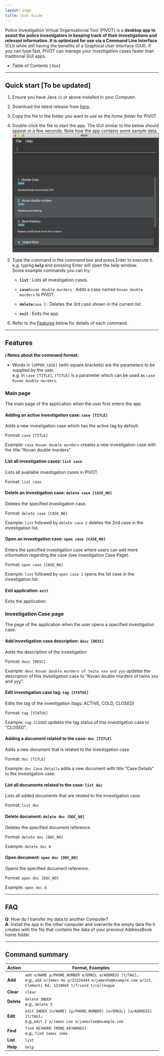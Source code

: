 ```yaml
---
layout: page
title: User Guide
---
```


Police Investigation Virtual Organisational Tool (PIVOT) is a **desktop app to assist the police investigators in keeping track of their investigations and relevant information. It is optimized for use via a Command Line Interface** (CLI) while still having the benefits of a Graphical User Interface (GUI). 
If you can type fast, PIVOT can manage your investigation cases faster than traditional GUI apps.

* Table of Contents
{:toc}

--------------------------------------------------------------------------------------------------------------------

## Quick start [To be updated]

1. Ensure you have Java `11` or above installed in your Computer.

1. Download the latest release from [here](https://github.com/AY2021S1-CS2103-F09-2/tp/releases).

1. Copy the file to the folder you want to use as the _home folder_ for PIVOT.

1. Double-click the file to start the app. The GUI similar to the below should appear in a few seconds. Note how the app contains some sample data.<br>
   ![Ui](images/Ui.png)

1. Type the command in the command box and press Enter to execute it. e.g. typing **`help`** and pressing Enter will open the help window.<br>
   Some example commands you can try:

   * **`list`** : Lists all investigation cases.

   * **`case`**`Kovan double murders` : Adds a case named `Kovan double murders` to PIVOT.

   * **`delete`**`case 3` : Deletes the 3rd case shown in the current list.

   * **`exit`** : Exits the app.

1. Refer to the [Features](#features) below for details of each command.

--------------------------------------------------------------------------------------------------------------------

## Features

<div markdown="block" class="alert alert-info">

**:information_source: Notes about the command format:**<br>

* Words in `[UPPER_CASE]` (with square brackets) are the parameters to be supplied by the user.<br>
  e.g. in `case [TITLE]`, `[TITLE]` is a parameter which can be used as `case Kovan double murders`.
</div>

### Main page
The main page of the application when the user first enters the app.

#### Adding an active investigation case: `case [TITLE]`
Adds a new investigation case which has the active tag by default.

Format: `case [TITLE]`

Example: `case Kovan double murders` creates a new investigation case with the title “Kovan double murders”.

#### List all investigation cases: `list case`
Lists all available investigation cases in PIVOT.

Format: `list case`

#### Delete an investigation case: `delete case [CASE_NO]`
Deletes the specified investigation case.

Format: `delete case [CASE_NO]`

Example: `list` followed by `delete case 2` deletes the 2nd case in the investigation list.

#### Open an investigation case: `open case [CASE_NO]`
Enters the specified investigation case where users can add more information regarding the case
(see Investigation Case Page).

Format:  `open case [CASE_NO]`

Example: `list` followed by `open case 1` opens the 1st case in the investigation list.

#### Exit application: `exit`
Exits the application.

### Investigation Case page
The page of the application when the user opens a specified investigation case.

#### Add investigation case description: `desc [DESC]`
Adds the description of the investigation 

Format: `desc [DESC]`

Example: `desc Kovan double murders of twins xxx and yyy` updates the description of this investigation case to “Kovan double murders of twins xxx and yyy”.

#### Edit investigation case tag: `tag [STATUS]`
Edits the tag of the investigation (tags: ACTIVE, COLD, CLOSED)

Format: `tag [STATUS]`

Example: `tag CLOSED` updates the tag status of this investigation case to “CLOSED”.

#### Adding a document related to the case: `doc [TITLE]`
Adds a new document that is related to the investigation case.

Format: `doc [TITLE]`

Example: `doc Case Details` adds a new document with title “Case Details” to the investigation case.

#### List all documents related to the case: `list doc`

Lists all added documents that are related to the investigation case.

Format: `list doc`

#### Delete document: `delete doc [DOC_NO] `
Deletes the specified document reference.

Format: `delete doc [DOC_NO]`

Example: `delete doc 0`

#### Open document: `open doc [DOC_NO]`

Opens the specified document reference.

Format: `open doc [DOC_NO]`

Example: `open doc 0`

--------------------------------------------------------------------------------------------------------------------

## FAQ

**Q**: How do I transfer my data to another Computer?<br>
**A**: Install the app in the other computer and overwrite the empty data file it creates with the file that contains the data of your previous AddressBook home folder.

--------------------------------------------------------------------------------------------------------------------

## Command summary

Action | Format, Examples
--------|------------------
**Add** | `add n/NAME p/PHONE_NUMBER e/EMAIL a/ADDRESS [t/TAG]…​` <br> e.g., `add n/James Ho p/22224444 e/jamesho@example.com a/123, Clementi Rd, 1234665 t/friend t/colleague`
**Clear** | `clear`
**Delete** | `delete INDEX`<br> e.g., `delete 3`
**Edit** | `edit INDEX [n/NAME] [p/PHONE_NUMBER] [e/EMAIL] [a/ADDRESS] [t/TAG]…​`<br> e.g.,`edit 2 n/James Lee e/jameslee@example.com`
**Find** | `find KEYWORD [MORE_KEYWORDS]`<br> e.g., `find James Jake`
**List** | `list`
**Help** | `help`

